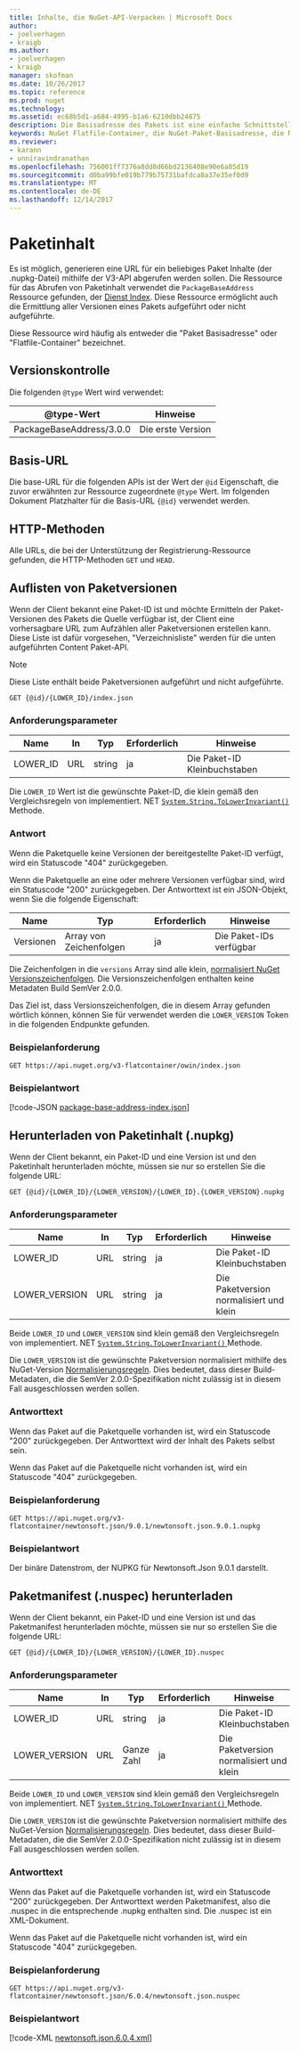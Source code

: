 ```yaml
---
title: Inhalte, die NuGet-API-Verpacken | Microsoft Docs
author:
- joelverhagen
- kraigb
ms.author:
- joelverhagen
- kraigb
manager: skofman
ms.date: 10/26/2017
ms.topic: reference
ms.prod: nuget
ms.technology: 
ms.assetid: ec68b5d1-a684-4995-b1a6-6210dbb24875
description: Die Basisadresse des Pakets ist eine einfache Schnittstelle zum Abrufen der des Pakets selbst.
keywords: NuGet Flatfile-Container, die NuGet-Paket-Basisadresse, die NuGet Nupkg-API, die NuGet-API-Paketversionen, NuGet-API nicht aufgelistete Pakete, die NuGet-API-Download Nuspec
ms.reviewer:
- karann
- unniravindranathan
ms.openlocfilehash: 756001ff7376a8dd8d66bd2136408e90e6a85d19
ms.sourcegitcommit: d0ba99bfe019b779b75731bafdca8a37e35ef0d9
ms.translationtype: MT
ms.contentlocale: de-DE
ms.lasthandoff: 12/14/2017
---
```

# <a name="package-content"></a>Paketinhalt

Es ist möglich, generieren eine URL für ein beliebiges Paket Inhalte (der .nupkg-Datei) mithilfe der V3-API abgerufen werden sollen. Die Ressource für das Abrufen von Paketinhalt verwendet die `PackageBaseAddress` Ressource gefunden, der [Dienst Index](service-index.md). Diese Ressource ermöglicht auch die Ermittlung aller Versionen eines Pakets aufgeführt oder nicht aufgeführte.

Diese Ressource wird häufig als entweder die "Paket Basisadresse" oder "Flatfile-Container" bezeichnet.

## <a name="versioning"></a>Versionskontrolle

Die folgenden `@type` Wert wird verwendet:

@type-Wert              | Hinweise
------------------------ | -----
PackageBaseAddress/3.0.0 | Die erste Version

## <a name="base-url"></a>Basis-URL

Die base-URL für die folgenden APIs ist der Wert der `@id` Eigenschaft, die zuvor erwähnten zur Ressource zugeordnete `@type` Wert. Im folgenden Dokument Platzhalter für die Basis-URL `{@id}` verwendet werden.

## <a name="http-methods"></a>HTTP-Methoden

Alle URLs, die bei der Unterstützung der Registrierung-Ressource gefunden, die HTTP-Methoden `GET` und `HEAD`.

## <a name="enumerate-package-versions"></a>Auflisten von Paketversionen

Wenn der Client bekannt eine Paket-ID ist und möchte Ermitteln der Paket-Versionen des Pakets die Quelle verfügbar ist, der Client eine vorhersagbare URL zum Aufzählen aller Paketversionen erstellen kann. Diese Liste ist dafür vorgesehen, "Verzeichnisliste" werden für die unten aufgeführten Content Paket-API.

> [!Note]
> Diese Liste enthält beide Paketversionen aufgeführt und nicht aufgeführte.

```
GET {@id}/{LOWER_ID}/index.json
```

### <a name="request-parameters"></a>Anforderungsparameter

Name     | In     | Typ    | Erforderlich | Hinweise
-------- | ------ | ------- | -------- | -----
LOWER_ID | URL    | string  | ja      | Die Paket-ID Kleinbuchstaben

Die `LOWER_ID` Wert ist die gewünschte Paket-ID, die klein gemäß den Vergleichsregeln von implementiert. NET [ `System.String.ToLowerInvariant()` ](https://msdn.microsoft.com/en-us/library/system.string.tolowerinvariant.aspx) Methode.

### <a name="response"></a>Antwort

Wenn die Paketquelle keine Versionen der bereitgestellte Paket-ID verfügt, wird ein Statuscode "404" zurückgegeben.

Wenn die Paketquelle an eine oder mehrere Versionen verfügbar sind, wird ein Statuscode "200" zurückgegeben. Der Antworttext ist ein JSON-Objekt, wenn Sie die folgende Eigenschaft:

Name     | Typ             | Erforderlich | Hinweise
-------- | ---------------- | -------- | -----
Versionen | Array von Zeichenfolgen | ja      | Die Paket-IDs verfügbar

Die Zeichenfolgen in die `versions` Array sind alle klein, [normalisiert NuGet Versionszeichenfolgen](../reference/package-versioning.md#normalized-version-numbers). Die Versionszeichenfolgen enthalten keine Metadaten Build SemVer 2.0.0.

Das Ziel ist, dass Versionszeichenfolgen, die in diesem Array gefunden wörtlich können, können Sie für verwendet werden die `LOWER_VERSION` Token in die folgenden Endpunkte gefunden.

### <a name="sample-request"></a>Beispielanforderung

```
GET https://api.nuget.org/v3-flatcontainer/owin/index.json
```

### <a name="sample-response"></a>Beispielantwort

[!code-JSON [package-base-address-index.json](./_data/package-base-address-index.json)]

## <a name="download-package-content-nupkg"></a>Herunterladen von Paketinhalt (.nupkg)

Wenn der Client bekannt, ein Paket-ID und eine Version ist und den Paketinhalt herunterladen möchte, müssen sie nur so erstellen Sie die folgende URL:

```
GET {@id}/{LOWER_ID}/{LOWER_VERSION}/{LOWER_ID}.{LOWER_VERSION}.nupkg
```

### <a name="request-parameters"></a>Anforderungsparameter

Name          | In     | Typ   | Erforderlich | Hinweise
------------- | ------ | ------ | -------- | -----
LOWER_ID      | URL    | string | ja      | Die Paket-ID Kleinbuchstaben
LOWER_VERSION | URL    | string | ja      | Die Paketversion normalisiert und klein

Beide `LOWER_ID` und `LOWER_VERSION` sind klein gemäß den Vergleichsregeln von implementiert. NET [ `System.String.ToLowerInvariant()` ](https://msdn.microsoft.com/en-us/library/system.string.tolowerinvariant.aspx) Methode.

Die `LOWER_VERSION` ist die gewünschte Paketversion normalisiert mithilfe des NuGet-Version [Normalisierungsregeln](../reference/package-versioning.md#normalized-version-numbers). Dies bedeutet, dass dieser Build-Metadaten, die die SemVer 2.0.0-Spezifikation nicht zulässig ist in diesem Fall ausgeschlossen werden sollen.

### <a name="response-body"></a>Antworttext

Wenn das Paket auf die Paketquelle vorhanden ist, wird ein Statuscode "200" zurückgegeben. Der Antworttext wird der Inhalt des Pakets selbst sein.

Wenn das Paket auf die Paketquelle nicht vorhanden ist, wird ein Statuscode "404" zurückgegeben.

### <a name="sample-request"></a>Beispielanforderung

```
GET https://api.nuget.org/v3-flatcontainer/newtonsoft.json/9.0.1/newtonsoft.json.9.0.1.nupkg
```

### <a name="sample-response"></a>Beispielantwort

Der binäre Datenstrom, der NUPKG für Newtonsoft.Json 9.0.1 darstellt.

## <a name="download-package-manifest-nuspec"></a>Paketmanifest (.nuspec) herunterladen

Wenn der Client bekannt, ein Paket-ID und eine Version ist und das Paketmanifest herunterladen möchte, müssen sie nur so erstellen Sie die folgende URL:

```
GET {@id}/{LOWER_ID}/{LOWER_VERSION}/{LOWER_ID}.nuspec
```

### <a name="request-parameters"></a>Anforderungsparameter

Name          | In     | Typ    | Erforderlich | Hinweise
------------- | ------ | ------- | -------- | -----
LOWER_ID      | URL    | string  | ja      | Die Paket-ID Kleinbuchstaben
LOWER_VERSION | URL    | Ganze Zahl | ja      | Die Paketversion normalisiert und klein

Beide `LOWER_ID` und `LOWER_VERSION` sind klein gemäß den Vergleichsregeln von implementiert. NET [ `System.String.ToLowerInvariant()` ](https://msdn.microsoft.com/en-us/library/system.string.tolowerinvariant.aspx) Methode.

Die `LOWER_VERSION` ist die gewünschte Paketversion normalisiert mithilfe des NuGet-Version [Normalisierungsregeln](../reference/package-versioning.md#normalized-version-numbers). Dies bedeutet, dass dieser Build-Metadaten, die die SemVer 2.0.0-Spezifikation nicht zulässig ist in diesem Fall ausgeschlossen werden sollen.

### <a name="response-body"></a>Antworttext

Wenn das Paket auf die Paketquelle vorhanden ist, wird ein Statuscode "200" zurückgegeben. Der Antworttext werden Paketmanifest, also die .nuspec in die entsprechende .nupkg enthalten sind. Die .nuspec ist ein XML-Dokument.

Wenn das Paket auf die Paketquelle nicht vorhanden ist, wird ein Statuscode "404" zurückgegeben.

### <a name="sample-request"></a>Beispielanforderung

```
GET https://api.nuget.org/v3-flatcontainer/newtonsoft.json/6.0.4/newtonsoft.json.nuspec
```

### <a name="sample-response"></a>Beispielantwort

[!code-XML [newtonsoft.json.6.0.4.xml](./_data/newtonsoft.json.6.0.4.xml)]
